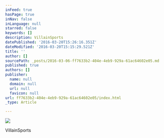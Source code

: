 ```yaml
---
inFeed: true
hasPage: true
inNav: false
inLanguage: null
starred: false
keywords: []
description: VillainSports
datePublished: '2016-03-20T15:26:16.351Z'
dateModified: '2016-03-20T15:15:29.521Z'
title: ''
author: []
sourcePath: _posts/2016-03-06-ff7633b2-404e-4eb9-929a-61ac64602e05.md
published: true
authors: []
publisher:
  name: null
  domain: null
  url: null
  favicon: null
url: ff7633b2-404e-4eb9-929a-61ac64602e05/index.html
_type: Article

---
```

![](https://the-grid-user-content.s3-us-west-2.amazonaws.com/661bb153-ff5c-4821-8ca7-a8e573484ae3.jpg)

VillainSports